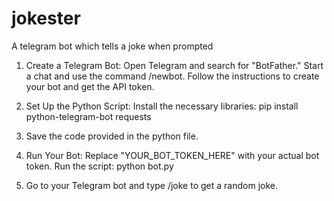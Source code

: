 # jokester
A telegram bot which tells a joke when prompted

1. Create a Telegram Bot:
Open Telegram and search for "BotFather."
Start a chat and use the command /newbot.
Follow the instructions to create your bot and get the API token.

3. Set Up the Python Script:
Install the necessary libraries: pip install python-telegram-bot requests

4. Save the code provided in the python file.

5. Run Your Bot:
Replace "YOUR_BOT_TOKEN_HERE" with your actual bot token.
Run the script: python bot.py

6. Go to your Telegram bot and type /joke to get a random joke.

